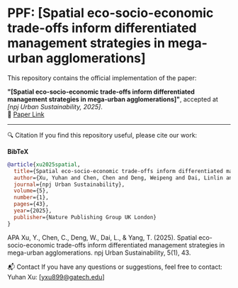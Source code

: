 # PPF: [Spatial eco-socio-economic trade-offs inform differentiated management strategies in mega-urban agglomerations]

This repository contains the official implementation of the paper:

**"[Spatial eco-socio-economic trade-offs inform differentiated management strategies in mega-urban agglomerations]"**, accepted at *[npj Urban Sustainability, 2025]*.  
🔗 [Paper Link]([https://arxiv.org/abs/your_paper_id](https://www.nature.com/articles/s42949-025-00231-x))  

---
🔍 Citation
If you find this repository useful, please cite our work:

**BibTeX**
```bibtex
@article{xu2025spatial,
  title={Spatial eco-socio-economic trade-offs inform differentiated management strategies in mega-urban agglomerations},
  author={Xu, Yuhan and Chen, Chen and Deng, Weipeng and Dai, Linlin and Yang, Tianren},
  journal={npj Urban Sustainability},
  volume={5},
  number={1},
  pages={43},
  year={2025},
  publisher={Nature Publishing Group UK London}
}
```
APA
Xu, Y., Chen, C., Deng, W., Dai, L., & Yang, T. (2025). Spatial eco-socio-economic trade-offs inform differentiated management strategies in mega-urban agglomerations. npj Urban Sustainability, 5(1), 43.

📬 Contact
If you have any questions or suggestions, feel free to contact:
Yuhan Xu: [yxu899@gatech.edu]
